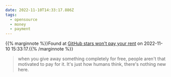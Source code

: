 ```yaml
---
date: 2022-11-10T14:33:17.886Z
tags:
  - opensource
  - money
  - payment
---
```

{{% marginnote %}}Found at [GitHub stars won't pay your rent](https://kitze.io/posts/github-stars-wont-pay-your-rent) on 2022-11-10 15:33:17.{{% /marginnote %}}

> when you give away something completely for free, people aren't that motivated to pay for it. It's just how humans think, there's nothing new here.

